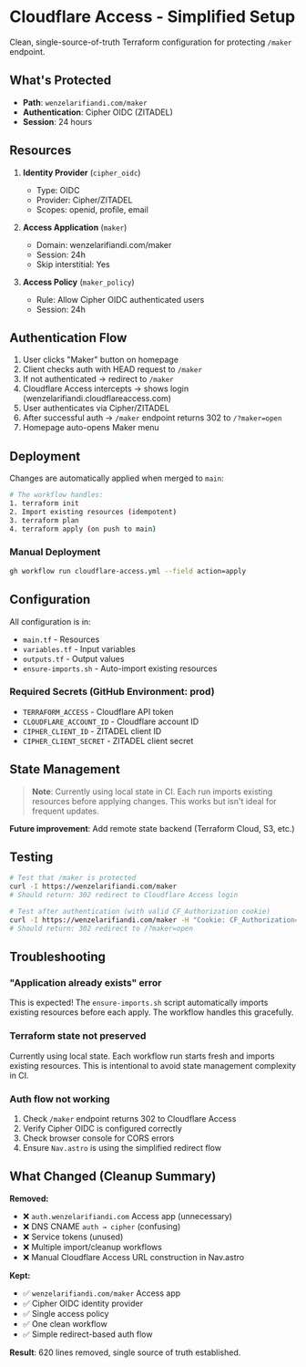 # Cloudflare Access - Simplified Setup

Clean, single-source-of-truth Terraform configuration for protecting `/maker` endpoint.

## What's Protected

- **Path**: `wenzelarifiandi.com/maker`
- **Authentication**: Cipher OIDC (ZITADEL)
- **Session**: 24 hours

## Resources

1. **Identity Provider** (`cipher_oidc`)
   - Type: OIDC
   - Provider: Cipher/ZITADEL
   - Scopes: openid, profile, email

2. **Access Application** (`maker`)
   - Domain: wenzelarifiandi.com/maker
   - Session: 24h
   - Skip interstitial: Yes

3. **Access Policy** (`maker_policy`)
   - Rule: Allow Cipher OIDC authenticated users
   - Session: 24h

## Authentication Flow

1. User clicks "Maker" button on homepage
2. Client checks auth with HEAD request to `/maker`
3. If not authenticated → redirect to `/maker`
4. Cloudflare Access intercepts → shows login (wenzelarifiandi.cloudflareaccess.com)
5. User authenticates via Cipher/ZITADEL
6. After successful auth → `/maker` endpoint returns 302 to `/?maker=open`
7. Homepage auto-opens Maker menu

## Deployment

Changes are automatically applied when merged to `main`:

```bash
# The workflow handles:
1. terraform init
2. Import existing resources (idempotent)
3. terraform plan
4. terraform apply (on push to main)
```

### Manual Deployment

```bash
gh workflow run cloudflare-access.yml --field action=apply
```

## Configuration

All configuration is in:
- `main.tf` - Resources
- `variables.tf` - Input variables
- `outputs.tf` - Output values
- `ensure-imports.sh` - Auto-import existing resources

### Required Secrets (GitHub Environment: prod)

- `TERRAFORM_ACCESS` - Cloudflare API token
- `CLOUDFLARE_ACCOUNT_ID` - Cloudflare account ID
- `CIPHER_CLIENT_ID` - ZITADEL client ID
- `CIPHER_CLIENT_SECRET` - ZITADEL client secret

## State Management

> **Note**: Currently using local state in CI. Each run imports existing resources before applying changes. This works but isn't ideal for frequent updates.

**Future improvement**: Add remote state backend (Terraform Cloud, S3, etc.)

## Testing

```bash
# Test that /maker is protected
curl -I https://wenzelarifiandi.com/maker
# Should return: 302 redirect to Cloudflare Access login

# Test after authentication (with valid CF_Authorization cookie)
curl -I https://wenzelarifiandi.com/maker -H "Cookie: CF_Authorization=..."
# Should return: 302 redirect to /?maker=open
```

## Troubleshooting

### "Application already exists" error

This is expected! The `ensure-imports.sh` script automatically imports existing resources before each apply. The workflow handles this gracefully.

### Terraform state not preserved

Currently using local state. Each workflow run starts fresh and imports existing resources. This is intentional to avoid state management complexity in CI.

### Auth flow not working

1. Check `/maker` endpoint returns 302 to Cloudflare Access
2. Verify Cipher OIDC is configured correctly
3. Check browser console for CORS errors
4. Ensure `Nav.astro` is using the simplified redirect flow

## What Changed (Cleanup Summary)

**Removed:**
- ❌ `auth.wenzelarifiandi.com` Access app (unnecessary)
- ❌ DNS CNAME `auth → cipher` (confusing)
- ❌ Service tokens (unused)
- ❌ Multiple import/cleanup workflows
- ❌ Manual Cloudflare Access URL construction in Nav.astro

**Kept:**
- ✅ `wenzelarifiandi.com/maker` Access app
- ✅ Cipher OIDC identity provider
- ✅ Single access policy
- ✅ One clean workflow
- ✅ Simple redirect-based auth flow

**Result**: 620 lines removed, single source of truth established.
